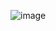 ![image](https://github.com/HAQ-NAWAZ-MALIK/HackerRank-projects/assets/86514900/91c7304d-9bc1-4daf-8333-9e3a9641ffa1)
